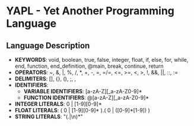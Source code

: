 # YAPL - Yet Another Programming Language

## Language Description
- **KEYWORDS**: void, boolean, true, false, integer, float, if, else, for, while, end, function, end_definition, @main, break, continue, return
- **OPERATORS**: ~, &, |, %, /, *, +, -, =, =/=, <=, >=, <, >, !, &&, ||, ::, :=
- **DELIMITERS**: [], {}, (), ;, ,
- **IDENTIFIERS**:
	- **VARIABLE IDENTIFIERS**: [a-zA-Z][_a-zA-Z0-9]*
	- **FUNCTION IDENTIFIERS**: @[a-zA-Z][_a-zA-Z0-9]*
- **INTEGER LITERALS**: 0 | [1-9][0-9]* 
- **FLOAT LITERALS**: ( 0 | [1-9][0-9]* ).( 0 | ([0-9]*[1-9]) )
- **STRING LITERALS**: "(.|\n)*"
